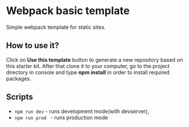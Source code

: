 # Webpack basic template

Simple webpack template for static sites.

## How to use it?

Click on **Use this template** button to generate a new repository based on this starter kit. After that clone it to your computer, go to the project directory in console and type **npm install** in order to install required packages.

## Scripts
* ` npm run dev ` - runs development mode(with devserver),
* ` npm run prod  ` - runs production mode